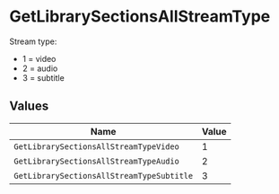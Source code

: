 # GetLibrarySectionsAllStreamType

Stream type:
  - 1 = video
  - 2 = audio
  - 3 = subtitle



## Values

| Name                                      | Value                                     |
| ----------------------------------------- | ----------------------------------------- |
| `GetLibrarySectionsAllStreamTypeVideo`    | 1                                         |
| `GetLibrarySectionsAllStreamTypeAudio`    | 2                                         |
| `GetLibrarySectionsAllStreamTypeSubtitle` | 3                                         |